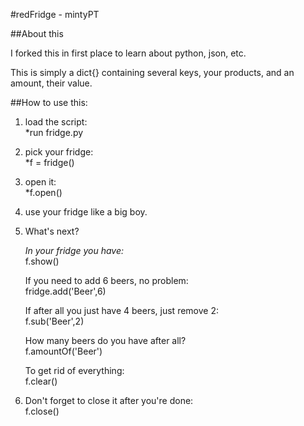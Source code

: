 #redFridge - mintyPT

##About this

I forked this in first place to learn about python, json, etc.

This is simply a dict{} containing several keys, your products, and an amount, their value.



##How to use this:

1.  load the script:  
*run fridge.py  

2.  pick your fridge:  
*f = fridge()  

3.  open it:  
*f.open()  

4.  use your fridge like a big boy.  


5.  What's next?

    *In your fridge you have:*  
    f.show()  

    If you need to add 6 beers, no problem:  
    fridge.add('Beer',6)  

    If after all you just have 4 beers, just remove 2:  
    f.sub('Beer',2)  

    How many beers do you have after all?  
    f.amountOf('Beer')  
  
    To get rid of everything:  
    f.clear()  

6.  Don't forget to close it after you're done:  
    f.close()  

